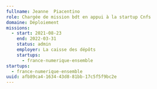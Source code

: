 ```yaml
---
fullname: Jeanne  Piacentino
role: Chargée de mission bdt en appui à la startup Cnfs
domaine: Déploiement
missions:
  - start: 2021-08-23
    end: 2022-03-31
    status: admin
    employer: La caisse des dépôts
    startups:
      - france-numerique-ensemble
startups:
  - france-numerique-ensemble
uuid: afb89ca4-1634-43d8-81bb-17c5f5f9bc2e
---
```

